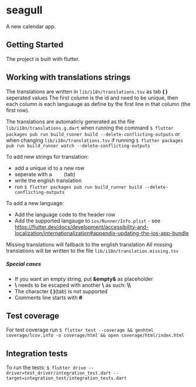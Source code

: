 # seagull

A new calendar app.

## Getting Started

The project is built with flutter.

## Working with translations strings
The translations are written in `lib/i18n/translations.tsv` as tab **(	)** seperated values
The first column is the id and need to be unique, then each column is each languauge as define by the first line in that column (the first row).

The translations are automaticly generated as the file `lib/i18n/translations.g.dart` when running the command  `$ flutter packages pub run build_runner build --delete-conflicting-outputs` or when changing `lib/i18n/translations.tsv` if running `$ flutter packages pub run build_runner watch --delete-conflicting-outputs`

To add new strings for translation:
 - add a unique id to a new row
 - seperate with a `	`(tab)
 - write the english translation 
- run `$ flutter packages pub run build_runner build --delete-conflicting-outputs`

To add a new language:
 - Add the language code to the header row
 - Add the supported langauge to `ios/Runner/Info.plist` - see https://flutter.dev/docs/development/accessibility-and-localization/internationalization#appendix-updating-the-ios-app-bundle

Missing translations will fallback to the english translation
All missing translations will be written to the file `lib/i18n/translation.missing.tsv`

##### Special cases
- If you want an empty string, put **&empty&** as placeholder
- **\\** needs to be escaped with another **\\** as such: **\\\\**
- The character **(	)**(tab) is not supported
- Comments line starts with **#**

## Test coverage
For test coverage run
`$ flutter test --coverage && genhtml coverage/lcov.info -o coverage/html && open coverage/html/index.html`

## Integration tests
To run the tests:
`$ flutter drive --driver=test_driver/integration_test.dart --target=integration_test/integration_tests.dart`